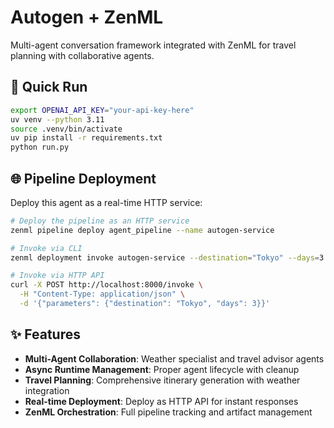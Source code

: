 # Autogen + ZenML

Multi-agent conversation framework integrated with ZenML for travel planning with collaborative agents.

## 🚀 Quick Run

```bash
export OPENAI_API_KEY="your-api-key-here"
uv venv --python 3.11
source .venv/bin/activate
uv pip install -r requirements.txt
python run.py
```

## 🌐 Pipeline Deployment

Deploy this agent as a real-time HTTP service:

```bash
# Deploy the pipeline as an HTTP service
zenml pipeline deploy agent_pipeline --name autogen-service

# Invoke via CLI
zenml deployment invoke autogen-service --destination="Tokyo" --days=3

# Invoke via HTTP API
curl -X POST http://localhost:8000/invoke \
  -H "Content-Type: application/json" \
  -d '{"parameters": {"destination": "Tokyo", "days": 3}}'
```

## ✨ Features

- **Multi-Agent Collaboration**: Weather specialist and travel advisor agents
- **Async Runtime Management**: Proper agent lifecycle with cleanup
- **Travel Planning**: Comprehensive itinerary generation with weather integration
- **Real-time Deployment**: Deploy as HTTP API for instant responses
- **ZenML Orchestration**: Full pipeline tracking and artifact management